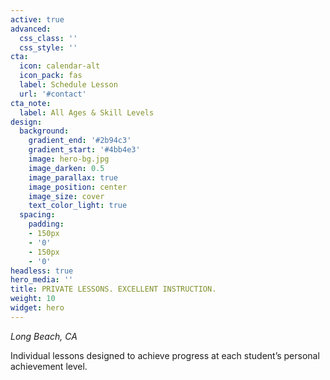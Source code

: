 ```yaml
---
active: true
advanced:
  css_class: ''
  css_style: ''
cta:
  icon: calendar-alt
  icon_pack: fas
  label: Schedule Lesson
  url: '#contact'
cta_note:
  label: All Ages & Skill Levels
design:
  background:
    gradient_end: '#2b94c3'
    gradient_start: '#4bb4e3'
    image: hero-bg.jpg
    image_darken: 0.5
    image_parallax: true
    image_position: center
    image_size: cover
    text_color_light: true
  spacing:
    padding:
    - 150px
    - '0'
    - 150px
    - '0'
headless: true
hero_media: ''
title: PRIVATE LESSONS. EXCELLENT INSTRUCTION.
weight: 10
widget: hero
---
```

_<p>Long Beach, CA</p>_
<p>Individual lessons designed to achieve progress at each student’s personal achievement level.</p>
